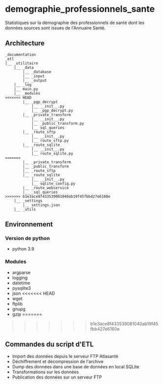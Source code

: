 # demographie_professionnels_sante
Statistiques sur la démographie des professionnels de santé dont les données sources sont issues de l'Annuaire Santé.

## Architecture

```
_documentation
_etl
|__ _utilitaire
    |__ _data
        |__ _database
        |__ _input
        |__ _output
    |__ _log
    |__ main.py
    |__ _modules
<<<<<<< HEAD
        |__ _pgp_decrypt
            |__ __init__.py
            |__ _pgp_decrypt.py
        |__ _private_transform
            |__ __init__.py
            |__ _public_transform.py
            |__ sql_queries
        |__ _route_sftp
            |__ __init__.py
            |__ route_sftp.py
        |__ _route_sqlite
            |__ __init__.py
            |__ route_sqlite.py
=======
        |__ _private_transform
        |__ _public_transform
        |__ _route_sftp
        |__ _route_sqlite
            |__ __init__.py
            |__ sqlite_config.py
        |__ _route_webservice
        |__ _sql_queries
>>>>>>> b1e3ace8f433539081040ab19f45fbb427e6160e
    |__ _settings
        |__ settings.json
    |__ _utils 
```

## Environnement
### Version de python
* python 3.9
### Modules
* argparse
* logging
* datetime
* pysqlite3
* json
<<<<<<< HEAD
* wget
* ftplib
* gnupg
* gzip
=======
>>>>>>> b1e3ace8f433539081040ab19f45fbb427e6160e

## Commandes du script d'ETL
* Import des données  depuis le serveur FTP Atlasanté
* Déchiffrement et décompression de l'archive
* Dump des données dans une base de données en local SQLite
* Transformations sur les données
* Publication des données sur un serveur FTP
